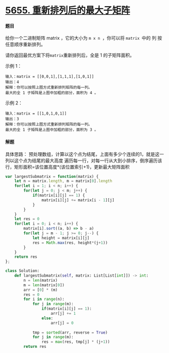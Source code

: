 # [5655. 重新排列后的最大子矩阵](https://leetcode-cn.com/problems/largest-submatrix-with-rearrangements/)

#### 题目

给你一个二进制矩阵 matrix ，它的大小为 `m x n `，你可以将 `matrix `中的 列 按任意顺序重新排列。

请你返回最优方案下将` matrix `重新排列后，全是 1 的子矩阵面积。

示例 1：

```
输入：matrix = [[0,0,1],[1,1,1],[1,0,1]]
输出：4
解释：你可以按照上图方式重新排列矩阵的每一列。
最大的全 1 子矩阵是上图中加粗的部分，面积为 4 。
```

示例 2：

```
输入：matrix = [[1,0,1,0,1]]
输出：3
解释：你可以按照上图方式重新排列矩阵的每一列。
最大的全 1 子矩阵是上图中加粗的部分，面积为 3 。
```

#### 解题

具体思路：
预处理数组，计算以这个点为结尾，上面有多少个连续的1，就是这一列以这个点为结尾的最大高度
遍历每一行，对每一行从大到小排序，倒序遍历该行，矩形面积=该位置高度*(该位置索引+1)，更新最大矩阵面积

```js
var largestSubmatrix = function(matrix) {
    let n = matrix.length, m = matrix[0].length
    for(let i = 1; i < n; i++) {
        for(let j = 0; j < m; j++) {
            if(matrix[i][j] == 1) {
                matrix[i][j] += matrix[i - 1][j]
            }
        }
    }
    let res = 0
    for(let i = 0; i < n; i++) {
        matrix[i].sort((a, b) => b - a)
        for(let j = m - 1; j >= 0; j--) {
            let height = matrix[i][j]
            res = Math.max(res, height*(j+1))
        }
    }
    return res
};
```

```python
class Solution:
    def largestSubmatrix(self, matrix: List[List[int]]) -> int:
        n = len(matrix)
        m = len(matrix[0])
        arr = [0] * (m)
        res = 0
        for i in range(n):
            for j in range(m):
                if(matrix[i][j] == 1):
                    arr[j] += 1
                else:
                    arr[j] = 0
        
            tmp = sorted(arr, reverse = True)
            for j in range(m):
                res = max(res, tmp[j] * (j+1))
        return res
```

